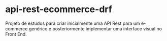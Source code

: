 # api-rest-ecommerce-drf
Projeto de estudos para criar inicialmente uma API Rest para um e-commerce genérico e posteriormente implementar uma interface visual no Front End. 
